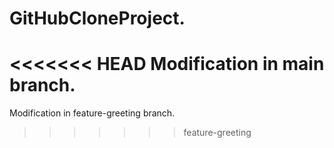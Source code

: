 # GitHubCloneProject.
<<<<<<< HEAD
Modification in main branch.
=======
Modification in feature-greeting branch.
>>>>>>> feature-greeting

